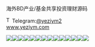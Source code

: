 海外BD产业/基金共享投资理财源码<p dir="auto"><a target="_blank" rel="noopener noreferrer nofollow" href="https://camo.githubusercontent.com/d614d90677fbc2e34c7c62ebc68c82379d87a57c4beaf05af65fec7ba6b72e36/68747470733a2f2f63646e2d69636f6e732d706e672e666c617469636f6e2e636f6d2f3531322f323131312f323131313634362e706e67"><img src="https://camo.githubusercontent.com/d614d90677fbc2e34c7c62ebc68c82379d87a57c4beaf05af65fec7ba6b72e36/68747470733a2f2f63646e2d69636f6e732d706e672e666c617469636f6e2e636f6d2f3531322f323131312f323131313634362e706e67" alt="Telegram Icon" style="width: 16px; max-width: 100%;" data-canonical-src="https://cdn-icons-png.flaticon.com/512/2111/2111646.png"></a>Telegram:<a href="https://t.me/yeziym2" rel="nofollow">@yeziym2</a><br><a href="https://www.yeziym.com/">www.yeziym.com</a></p><img src="https://github.com/yeziym/YQfY3vW6mV/blob/main/bQpUR.png"><img src="https://github.com/yeziym/YQfY3vW6mV/blob/main/poVAw.png"><img src="https://github.com/yeziym/YQfY3vW6mV/blob/main/6KW4r.png"><img src="https://github.com/yeziym/YQfY3vW6mV/blob/main/YnXyQ.png"><img src="https://github.com/yeziym/YQfY3vW6mV/blob/main/oaNkX.png"><img src="https://github.com/yeziym/YQfY3vW6mV/blob/main/N87PP.png"><img src="https://github.com/yeziym/YQfY3vW6mV/blob/main/zjuTS.png"><img src="https://github.com/yeziym/YQfY3vW6mV/blob/main/FI056.png"><img src="https://github.com/yeziym/YQfY3vW6mV/blob/main/Dlcdp.png"><img src="https://github.com/yeziym/YQfY3vW6mV/blob/main/C11Ft.png"><img src="https://github.com/yeziym/YQfY3vW6mV/blob/main/rLQ38.png"><img src="https://github.com/yeziym/YQfY3vW6mV/blob/main/69Eij.png"><img src="https://github.com/yeziym/YQfY3vW6mV/blob/main/ptbnv.png"><img src="https://github.com/yeziym/YQfY3vW6mV/blob/main/EIofD.png">